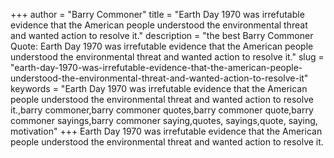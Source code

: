 +++
author = "Barry Commoner"
title = "Earth Day 1970 was irrefutable evidence that the American people understood the environmental threat and wanted action to resolve it."
description = "the best Barry Commoner Quote: Earth Day 1970 was irrefutable evidence that the American people understood the environmental threat and wanted action to resolve it."
slug = "earth-day-1970-was-irrefutable-evidence-that-the-american-people-understood-the-environmental-threat-and-wanted-action-to-resolve-it"
keywords = "Earth Day 1970 was irrefutable evidence that the American people understood the environmental threat and wanted action to resolve it.,barry commoner,barry commoner quotes,barry commoner quote,barry commoner sayings,barry commoner saying,quotes, sayings,quote, saying, motivation"
+++
Earth Day 1970 was irrefutable evidence that the American people understood the environmental threat and wanted action to resolve it.
